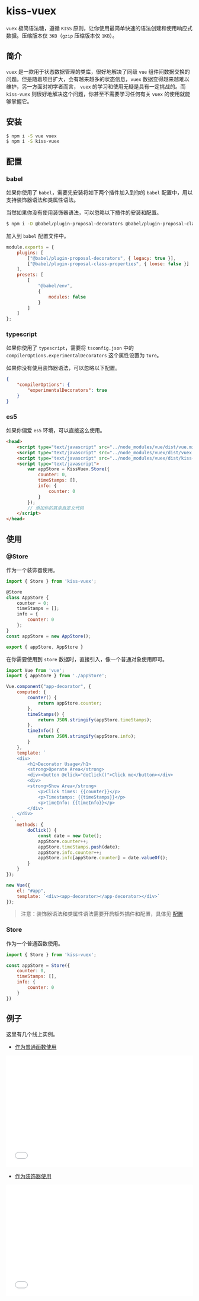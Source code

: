 # kiss-vuex

`vuex` 极简语法糖，遵循 `KISS` 原则，让你使用最简单快速的语法创建和使用响应式数据。压缩版本仅 `3KB`（`gzip` 压缩版本仅 `1KB`）。

## 简介

`vuex` 是一款用于状态数据管理的类库，很好地解决了同级 `vue` 组件间数据交换的问题。但是随着项目扩大，会有越来越多的状态信息，`vuex` 数据变得越来越难以维护，另一方面对初学者而言， `vuex` 的学习和使用无疑是具有一定挑战的。而 `kiss-vuex` 则很好地解决这个问题，你甚至不需要学习任何有关 `vuex` 的使用就能够掌握它。

## 安装

```bash
$ npm i -S vue vuex
$ npm i -S kiss-vuex
```

## 配置

### babel

如果你使用了 `babel`，需要先安装将如下两个插件加入到你的 `babel` 配置中，用以支持装饰器语法和类属性语法。

当然如果你没有使用装饰器语法，可以忽略以下插件的安装和配置。

```bash
$ npm i -D @babel/plugin-proposal-decorators @babel/plugin-proposal-class-properties
```

加入到 `babel` 配置文件中。

```js
module.exports = {
    plugins: [
        ["@babel/plugin-proposal-decorators", { legacy: true }],
        ["@babel/plugin-proposal-class-properties", { loose: false }]
    ],
    presets: [
        [
            "@babel/env",
            {
                modules: false
            }
        ]
    ]
};
```

### typescript

如果你使用了 `typescript`，需要将 `tsconfig.json` 中的 `compilerOptions.experimentalDecorators` 这个属性设置为 `ture`。

如果你没有使用装饰器语法，可以忽略以下配置。

```json
{
    "compilerOptions": {
        "experimentalDecorators": true
    }
}
```

### es5

如果你偏爱 `es5` 环境，可以直接这么使用。

```html
<head>
    <script type="text/javascript" src="../node_modules/vue/dist/vue.min.js"></script>
    <script type="text/javascript" src="../node_modules/vuex/dist/vuex.min.js"></script>
    <script type="text/javascript" src="../node_modules/vuex/dist/kiss-vuex.min.js"></script>
    <script type="text/javascript">
        var appStore = KissVuex.Store({
            counter: 0,
            timeStamps: [],
            info: {
                counter: 0
            }
        });
        // 添加你的其余自定义代码
    </script>
</head>
```

## 使用

### @Store

作为一个装饰器使用。

```js
import { Store } from 'kiss-vuex';

@Store
class AppStore {
    counter = 0;
    timeStamps = [];
    info = {
        counter: 0
    };
}
const appStore = new AppStore();

export { appStore, AppStore }
```

在你需要使用到 `store` 数据时，直接引入，像一个普通对象使用即可。

```js
import Vue from 'vue';
import { appStore } from './appStore';

Vue.component("app-decorator", {
    computed: {
        counter() {
            return appStore.counter;
        },
        timeStamps() {
            return JSON.stringify(appStore.timeStamps);
        },
        timeInfo() {
            return JSON.stringify(appStore.info);
        }
    },
    template: `
    <div>
        <h1>Decorator Usage</h1>
        <strong>Operate Area</strong>
        <div><button @click="doClick()">Click me</button></div>
        <div>
    	<strong>Show Area</strong>
            <p>Click times: {{counter}}</p>
            <p>Timestamps: {{timeStamps}}</p>
            <p>timeInfo: {{timeInfo}}</p>
        </div>
    </div>
  `,
    methods: {
        doClick() {
            const date = new Date();
            appStore.counter++;
            appStore.timeStamps.push(date);
            appStore.info.counter++;
            appStore.info[appStore.counter] = date.valueOf();
        }
    }
});

new Vue({
    el: "#app",
    template: `<div><app-decorator></app-decorator></div>`
});
```

> 注意：装饰器语法和类属性语法需要开启额外插件和配置，具体见 [配置](#配置)

### Store

作为一个普通函数使用。

```js
import { Store } from 'kiss-vuex';

const appStore = Store({
    counter: 0,
    timeStamps: [],
    info: {
        counter: 0
    }
})
```

## 例子

这里有几个线上实例。

- [作为普通函数使用](http://jsfiddle.net/mubsp2d3/1/)

<iframe width="100%" height="300" src="//jsfiddle.net/mubsp2d3/1/embedded/result,js,html/dark" allowfullscreen="allowfullscreen" allowpaymentrequest frameborder="0"></iframe>

- [作为装饰器使用](http://jsfiddle.net/wurLz9v3/1/)

<iframe width="100%" height="300" src="//jsfiddle.net/wurLz9v3/1/embedded/result,js,html/dark" allowfullscreen="allowfullscreen" allowpaymentrequest frameborder="0"></iframe>